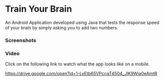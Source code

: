# Train Your Brain
An Android Application developed using Java that tests the response speed of your brain by simply asking you to add two numbers.


### Screenshots


### Video
Click on the following link to watch what the app looks like on a mobile.

https://drive.google.com/open?id=1-LyEtb65VPccgT4504_JlK9Wia0eAmtR

